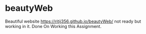 # beautyWeb
Beautiful website https://ritij356.github.io/beautyWeb/ not ready but working in it.
Done On Working this Assignment.
